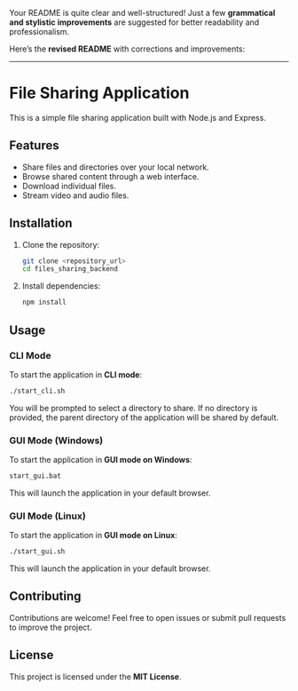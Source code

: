 Your README is quite clear and well-structured! Just a few **grammatical and stylistic improvements** are suggested for better readability and professionalism.

Here’s the **revised README** with corrections and improvements:

---

# File Sharing Application

This is a simple file sharing application built with Node.js and Express.

## Features

* Share files and directories over your local network.
* Browse shared content through a web interface.
* Download individual files.
* Stream video and audio files.

## Installation

1. Clone the repository:

   ```bash
   git clone <repository_url>
   cd files_sharing_backend
   ```

2. Install dependencies:

   ```bash
   npm install
   ```

## Usage

### CLI Mode

To start the application in **CLI mode**:

```bash
./start_cli.sh
```

You will be prompted to select a directory to share. If no directory is provided, the parent directory of the application will be shared by default.

### GUI Mode (Windows)

To start the application in **GUI mode on Windows**:

```bash
start_gui.bat
```

This will launch the application in your default browser.

### GUI Mode (Linux)

To start the application in **GUI mode on Linux**:

```bash
./start_gui.sh
```

This will launch the application in your default browser.

## Contributing

Contributions are welcome! Feel free to open issues or submit pull requests to improve the project.

## License

This project is licensed under the **MIT License**.